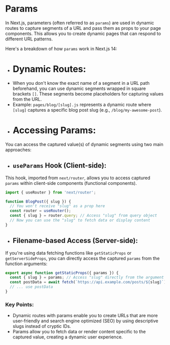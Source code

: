 # Params
In Next.js, parameters (often referred to as `params`) are used in dynamic routes to capture segments of a URL and pass them as props to your page components. This allows you to create dynamic pages that can respond to different URL patterns.

Here's a breakdown of how `params` work in Next.js 14:

* # Dynamic Routes:

- When you don't know the exact name of a segment in a URL path beforehand, you can use dynamic segments wrapped in square brackets `[]`. These segments become placeholders for capturing values from the URL.
- Example: `pages/blog/[slug].js` represents a dynamic route where `[slug]` captures a specific blog post slug (e.g., `/blog/my-awesome-post`).

* # Accessing Params:

You can access the captured value(s) of dynamic segments using two main approaches:

   * ## `useParams` Hook (Client-side):

This hook, imported from `next/router`, allows you to access captured `params` within client-side components (functional components).

```typescript
import { useRouter } from 'next/router';

function BlogPost({ slug }) {
  // You won't receive "slug" as a prop here
  const router = useRouter();
  const { slug } = router.query; // Access "slug" from query object
  // Now you can use the "slug" to fetch data or display content
}
```

   * ## Filename-based Access (Server-side):

If you're using data fetching functions like `getStaticProps` or `getServerSideProps`, you can directly access the captured `params` from the function arguments:

```typescript
export async function getStaticProps({ params }) {
  const { slug } = params; // Access "slug" directly from the argument
  const postData = await fetch(`https://api.example.com/posts/${slug}`);
  // ... use postData
}
```

### Key Points:

- Dynamic routes with params enable you to create URLs that are more user-friendly and search engine optimized (SEO) by using descriptive slugs instead of cryptic IDs.
- Params allow you to fetch data or render content specific to the captured value, creating a dynamic user experience.